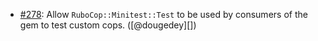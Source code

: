 * [#278](https://github.com/rubocop/rubocop-minitest/pull/278): Allow `RuboCop::Minitest::Test` to be used by consumers of the gem to test custom cops. ([@dougedey][])
